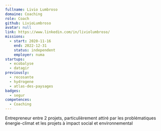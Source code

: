 ```yaml
---
fullname: Livio Lumbroso
domaine: Coaching
role: Coach
github: LivioLumbroso
avatar: null
link: https://www.linkedin.com/in/liviolumbroso/
missions:
  - start: 2020-11-16
    end: 2022-12-31
    status: independent
    employer: numa
startups:
  - ecobalyse
  - datagir
previously:
  - recosante
  - hydrogene
  - atlas-des-paysages
badges:
  - segur
competences:
  - Coaching
---
```

Entrepreneur entre 2 projets, particulièrement attiré par les problématiques énergie-climat et les projets à impact social et environnemental